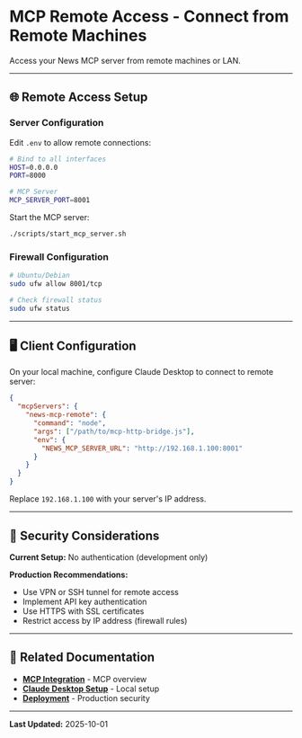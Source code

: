 # MCP Remote Access - Connect from Remote Machines

Access your News MCP server from remote machines or LAN.

---

## 🌐 Remote Access Setup

### Server Configuration

Edit `.env` to allow remote connections:

```bash
# Bind to all interfaces
HOST=0.0.0.0
PORT=8000

# MCP Server
MCP_SERVER_PORT=8001
```

Start the MCP server:
```bash
./scripts/start_mcp_server.sh
```

### Firewall Configuration

```bash
# Ubuntu/Debian
sudo ufw allow 8001/tcp

# Check firewall status
sudo ufw status
```

---

## 🖥️ Client Configuration

On your local machine, configure Claude Desktop to connect to remote server:

```json
{
  "mcpServers": {
    "news-mcp-remote": {
      "command": "node",
      "args": ["/path/to/mcp-http-bridge.js"],
      "env": {
        "NEWS_MCP_SERVER_URL": "http://192.168.1.100:8001"
      }
    }
  }
}
```

Replace `192.168.1.100` with your server's IP address.

---

## 🔐 Security Considerations

**Current Setup:** No authentication (development only)

**Production Recommendations:**
- Use VPN or SSH tunnel for remote access
- Implement API key authentication
- Use HTTPS with SSL certificates
- Restrict access by IP address (firewall rules)

---

## 🔗 Related Documentation

- **[MCP Integration](MCP-Integration)** - MCP overview
- **[Claude Desktop Setup](Claude-Desktop-Setup)** - Local setup
- **[Deployment](Deployment-Production)** - Production security

---

**Last Updated:** 2025-10-01
